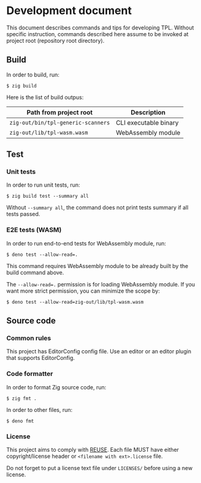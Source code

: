 <!--
SPDX-FileCopyrightText: 2024 Shota FUJI <pockawoooh@gmail.com>

SPDX-License-Identifier: CC0-1.0
-->

# Development document

This document describes commands and tips for developing TPL. Without specific
instruction, commands described here assume to be invoked at project root
(repository root directory).

## Build

In order to build, run:

```
$ zig build
```

Here is the list of build outpus:

| Path from project root             | Description           |
| ---------------------------------- | --------------------- |
| `zig-out/bin/tpl-generic-scanners` | CLI executable binary |
| `zig-out/lib/tpl-wasm.wasm`        | WebAssembly module    |

## Test

### Unit tests

In order to run unit tests, run:

```
$ zig build test --summary all
```

Without `--summary all`, the command does not print tests summary if all tests
passed.

### E2E tests (WASM)

In order to run end-to-end tests for WebAssembly module, run:

```
$ deno test --allow-read=.
```

This command requires WebAssembly module to be already built by the build
command above.

The `--allow-read=.` permission is for loading WebAssembly module. If you want
more strict permission, you can minimize the scope by:

```
$ deno test --allow-read=zig-out/lib/tpl-wasm.wasm
```

## Source code

### Common rules

This project has EditorConfig config file. Use an editor or an editor plugin
that supports EditorConfig.

### Code formatter

In order to format Zig source code, run:

```
$ zig fmt .
```

In order to other files, run:

```
$ deno fmt
```

### License

This project aims to comply with [REUSE](https://reuse.software/). Each file
MUST have either copyright/license header or `<filename with ext>.license` file.

Do not forget to put a license text file under `LICENSES/` before using a new
license.
